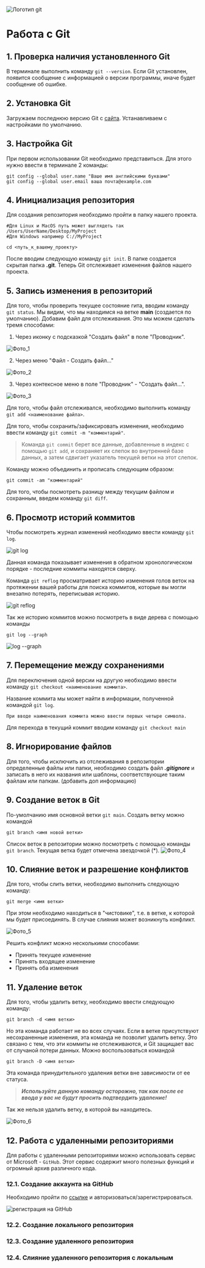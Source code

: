 ![Логотип git](logo.png)
# Работа с Git

## 1. Проверка наличия установленного Git
В терминале выполнить команду `git --version`.
Если Git установлен, появится сообщение с информацией о версии программы, иначе будет сообщение об ошибке.

## 2. Установка Git
Загружаем последнюю версию Git с [сайта](http://git-scm.com/downloads).
Устанавливаем с настройками по умолчанию.

## 3. Настройка Git
При первом использовании Git необходимо представиться.
Для этого нужно ввести в терминале 2 команды:
```
git config --global user.name "Ваше имя английскими буквами"
git config --global user.email ваша почта@example.com
```
## 4. Инициализация репозитория

Для создания репозитория необходимо пройти в папку нашего проекта. 
```
#Для Linux и MacOS путь может выглядеть так /Users/UserName/Desktop/MyProject
#Для Windows например С://MyProject

cd <путь_к_вашему_проекту>
```
После вводим следующую команду `git init`.
В папке создается скрытая папка **.git**.
Теперь Git отслеживает изменения файлов нашего проекта. 

## 5. Запись изменения в репозиторий

Для того, чтобы проверить текущее состояние гита, вводим команду `git status`.
Мы видим, что мы находимся на ветке **main** (создается по умолчанию). 
Добавим файл для отслеживания.
Это мы можем сделать тремя способами:
1. Через иконку с подсказкой "Создать файл" в поле "Проводник".

![Фото_1](file_1.png)

2. Через меню "Файл - Создать файл..."

![Фото_2](file_2.png)

3. Через контексное меню в поле "Проводник" - "Создать файл...".

![Фото_3](file_3.png)

Для того, чтобы файл отслеживался, необходимо выполнить команду `git add <наименование файла>`.

Для того, чтобы сохранить/зафиксировать изменения, необходимо ввести команду `git commit -m "комментарий"`.

>Команда `git commit` берет все данные, добавленные в индекс с помощью `git add`, и сохраняет их слепок во внутренней базе данных, а затем сдвигает указатель текущей ветки на этот слепок.

Команду можно объединить и прописать следующим образом:

```
git commit -am "комментарий"
```

Для того, чтобы посмотреть разницу между текущим файлом и сохранным, введем команду `git diff`.

## 6. Просмотр историй коммитов
Чтобы посмотреть журнал изменений необходимо ввести команду `git log`.

![git log](log.png)

Данная команда показывает изменения в обратном хронологическом порядке - последние коммиты находятся сверху.

Команда `git reflog` просматривает историю изменения голов веток на протяжении вашей работы для поиска коммитов, которые вы могли внезапно потерять, переписывая историю.

![git reflog](reflog.png)

Так же историю коммитов можно посмотреть в виде дерева с помощью команды
```
git log --graph
```
![log --graph](log_graph.png)

## 7. Перемещение между сохранениями
Для переключения одной версии на другую необходимо ввести команду `git checkout <наименование коммита>`.

Название коммита мы может найти в информации, полученной командой `git log`.
```
При вводе наименования коммита можно ввести первых четыре символа.
```
Для перехода в текущий коммит вводим команду `git checkout main`

## 8. Игнорирование файлов

Для того, чтобы исключить из отслеживания в репозитории определенные файлы или папки, необходимо создать файл _**.gitignore**_ и записать в него их названия или шаблоны, соответствующие таким файлам или папкам.
(добавить доп информацию)

## 9. Создание веток в Git

По-умолчанию имя основной ветки `git main`. 
Создать ветку можно командой
```
git branch <имя новой ветки>
```
Список веток в репозитории можно посмотреть с помощью команды `git branch`.
Текущая ветка будет отмечена звездочкой (*).
![Фото_4](zvezdochka.png)

## 10. Слияние веток и разрешение конфликтов

Для того, чтобы слить ветки, необходимо выполнить следующую команду:
```
git merge <имя ветки>
```
При этом необходимо находиться в "чистовике", т.е. в ветке, к которой мы будет присоединять.
В случае слияния может возникнуть конфликт.

![Фото_5](conflict.png)

Решить конфликт можно несколькими способами:

* Принять текущее изменение
* Принять входящее изменение
* Принять оба изменения

## 11. Удаление веток

Для того, чтобы удалить ветку, необходимо ввести следующую команду:
```
git branch -d <имя ветки>
```
Но эта команда работает не во всех случаях.
Если в ветке присутствуют несохраненные изменения, эта команда не позволит удалить ветку. Это связано с тем, что эти коммиты не отслеживаются, и Git защищает вас от случаной потери данных.
Можно воспользоваться командой 
```
git branch -D <имя ветки>
```
Эта команда принудительного удаления ветки вне зависимости от ее статуса.

>_**Используйте данную команду осторожно, так как после ее ввода у вас не будут просить подтвердить удаление!**_

Так же нельзя удалить ветку, в которой вы находитесь.

![Фото_6](delete.png)

## 12. Работа с удаленными репозиториями

Для работы с удаленными репозиториями можно использовать сервис от Microsoft - `GitHub`. Этот сервис содержит много полезных функций и огромный архив различного кода.

### 12.1. Создание аккаунта на GitHub

Необходимо пройти по [ссылке](https://github.com) и авторизоваться/зарегистрироваться. 

![регистрация на GitHub](signin.png)

### 12.2. Создание локального репозитория

### 12.3. Создание удаленного репозитория

### 12.4. Слияние удаленного репозитория с локальным
